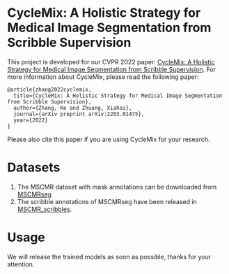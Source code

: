 # CycleMix: A Holistic Strategy for Medical Image Segmentation from Scribble Supervision

This project is developed for our CVPR 2022 paper: [CycleMix: A Holistic Strategy for Medical Image Segmentation from Scribble Supervision](https://arxiv.org/abs/2203.01475). For more information about CycleMix, please read the following paper:

```
@article{zhang2022cyclemix,
  title={CycleMix: A Holistic Strategy for Medical Image Segmentation from Scribble Supervision},
  author={Zhang, Ke and Zhuang, Xiahai},
  journal={arXiv preprint arXiv:2203.01475},
  year={2022}
}
```
Please also cite this paper if you are using CycleMix for your research.

# Datasets
1. The MSCMR dataset with mask annotations can be downloaded from [MSCMRseg](https://zmiclab.github.io/zxh/0/mscmrseg19/data.html) 
2. The scribble annotations of MSCMRseg have been released in [MSCMR_scribbles](https://github.com/BWGZK/CycleMix/tree/main/MSCMR_scribbles).

# Usage


We will release the trained models as soon as possible, thanks for your attention.

# 
